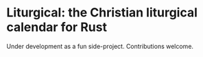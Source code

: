 # Liturgical: the Christian liturgical calendar for Rust

[cratesio-image]: https://img.shields.io/crates/v/liturgical.svg
[cratesio]: https://crates.io/crates/liturgical
[docsrs-image]: https://docs.rs/liturgical/badge.svg
[docsrs]: https://docs.rs/liturgical

Under development as a fun side-project. Contributions welcome.
